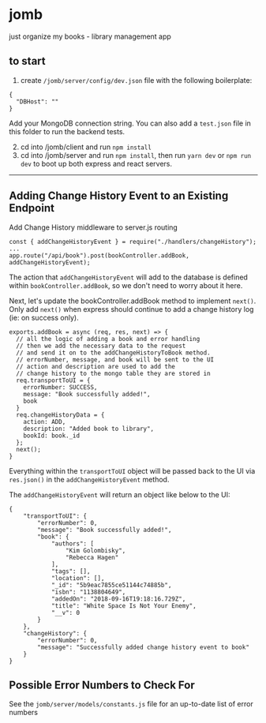 # jomb

just organize my books - library management app

## to start

1.  create `/jomb/server/config/dev.json` file with the following boilerplate:

```
{
  "DBHost": ""
}
```

Add your MongoDB connection string. You can also add a `test.json` file in this folder to run the backend tests.

2.  cd into /jomb/client and run `npm install`
3.  cd into /jomb/server and run `npm install`, then run `yarn dev` or `npm run dev` to boot up both express and react servers.

---

## Adding Change History Event to an Existing Endpoint

Add Change History middleware to server.js routing

```
const { addChangeHistoryEvent } = require("./handlers/changeHistory");
...
app.route("/api/book").post(bookController.addBook, addChangeHistoryEvent);
```

The action that `addChangeHistoryEvent` will add to the database is defined within `bookController.addBook`, so we don't need to worry about it here.

Next, let's update the bookController.addBook method to implement `next()`. Only add `next()` when express should continue to add a change history log (ie: on success only).

```
exports.addBook = async (req, res, next) => {
  // all the logic of adding a book and error handling
  // then we add the necessary data to the request
  // and send it on to the addChangeHistoryToBook method.
  // errorNumber, message, and book will be sent to the UI
  // action and description are used to add the
  // change history to the mongo table they are stored in
  req.transportToUI = {
    errorNumber: SUCCESS,
    message: "Book successfully added!",
    book
  }
  req.changeHistoryData = {
    action: ADD,
    description: "Added book to library",
    bookId: book._id
  };
  next();
}
```

Everything within the `transportToUI` object will be passed back to the UI via `res.json()` in the `addChangeHistoryEvent` method.

The `addChangeHistoryEvent` will return an object like below to the UI:

```
{
    "transportToUI": {
        "errorNumber": 0,
        "message": "Book successfully added!",
        "book": {
            "authors": [
                "Kim Golombisky",
                "Rebecca Hagen"
            ],
            "tags": [],
            "location": [],
            "_id": "5b9eac7855ce51144c74885b",
            "isbn": "1138804649",
            "addedOn": "2018-09-16T19:18:16.729Z",
            "title": "White Space Is Not Your Enemy",
            "__v": 0
        }
    },
    "changeHistory": {
        "errorNumber": 0,
        "message": "Successfully added change history event to book"
    }
}
```

## Possible Error Numbers to Check For

See the `jomb/server/models/constants.js` file for an up-to-date list of error numbers
